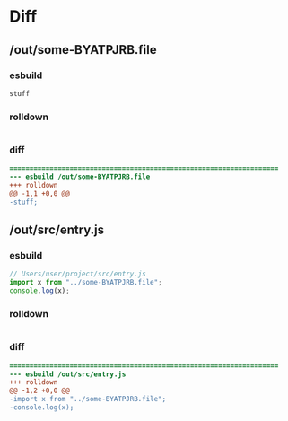 # Diff
## /out/some-BYATPJRB.file
### esbuild
```js
stuff
```
### rolldown
```js

```
### diff
```diff
===================================================================
--- esbuild	/out/some-BYATPJRB.file
+++ rolldown	
@@ -1,1 +0,0 @@
-stuff;

```
## /out/src/entry.js
### esbuild
```js
// Users/user/project/src/entry.js
import x from "../some-BYATPJRB.file";
console.log(x);
```
### rolldown
```js

```
### diff
```diff
===================================================================
--- esbuild	/out/src/entry.js
+++ rolldown	
@@ -1,2 +0,0 @@
-import x from "../some-BYATPJRB.file";
-console.log(x);

```
